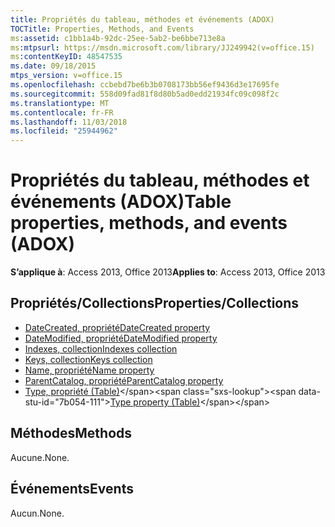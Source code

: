```yaml
---
title: Propriétés du tableau, méthodes et événements (ADOX)
TOCTitle: Properties, Methods, and Events
ms:assetid: c1bb1a4b-92dc-25ee-5ab2-be6bbe713e8a
ms:mtpsurl: https://msdn.microsoft.com/library/JJ249942(v=office.15)
ms:contentKeyID: 48547535
ms.date: 09/18/2015
mtps_version: v=office.15
ms.openlocfilehash: ccbebd7be6b3b0708173bb56ef9436d3e17695fe
ms.sourcegitcommit: 558d09fad81f8d80b5ad0edd21934fc09c098f2c
ms.translationtype: MT
ms.contentlocale: fr-FR
ms.lasthandoff: 11/03/2018
ms.locfileid: "25944962"
---
```

# <a name="table-properties-methods-and-events-adox"></a><span data-ttu-id="7b054-102">Propriétés du tableau, méthodes et événements (ADOX)</span><span class="sxs-lookup"><span data-stu-id="7b054-102">Table properties, methods, and events (ADOX)</span></span>

<span data-ttu-id="7b054-103">**S’applique à**: Access 2013, Office 2013</span><span class="sxs-lookup"><span data-stu-id="7b054-103">**Applies to**: Access 2013, Office 2013</span></span>

## <a name="propertiescollections"></a><span data-ttu-id="7b054-104">Propriétés/Collections</span><span class="sxs-lookup"><span data-stu-id="7b054-104">Properties/Collections</span></span>

- [<span data-ttu-id="7b054-105">DateCreated, propriété</span><span class="sxs-lookup"><span data-stu-id="7b054-105">DateCreated property</span></span>](datecreated-property-adox.md)
- [<span data-ttu-id="7b054-106">DateModified, propriété</span><span class="sxs-lookup"><span data-stu-id="7b054-106">DateModified property</span></span>](datemodified-property-adox.md)
- [<span data-ttu-id="7b054-107">Indexes, collection</span><span class="sxs-lookup"><span data-stu-id="7b054-107">Indexes collection</span></span>](indexes-collection-adox.md)
- [<span data-ttu-id="7b054-108">Keys, collection</span><span class="sxs-lookup"><span data-stu-id="7b054-108">Keys collection</span></span>](keys-collection-adox.md)
- [<span data-ttu-id="7b054-109">Name, propriété</span><span class="sxs-lookup"><span data-stu-id="7b054-109">Name property</span></span>](name-property-adox.md)
- [<span data-ttu-id="7b054-110">ParentCatalog, propriété</span><span class="sxs-lookup"><span data-stu-id="7b054-110">ParentCatalog property</span></span>](parentcatalog-property-adox.md)
- <span data-ttu-id="7b054-111">[Type, propriété (Table)](https://msdn.microsoft.com/library/jj250042\(v=office.15\))</span><span class="sxs-lookup"><span data-stu-id="7b054-111">[Type property (Table)](https://msdn.microsoft.com/library/jj250042\(v=office.15\))</span></span>


## <a name="methods"></a><span data-ttu-id="7b054-112">Méthodes</span><span class="sxs-lookup"><span data-stu-id="7b054-112">Methods</span></span>

<span data-ttu-id="7b054-113">Aucune.</span><span class="sxs-lookup"><span data-stu-id="7b054-113">None.</span></span>

## <a name="events"></a><span data-ttu-id="7b054-114">Événements</span><span class="sxs-lookup"><span data-stu-id="7b054-114">Events</span></span>

<span data-ttu-id="7b054-115">Aucun.</span><span class="sxs-lookup"><span data-stu-id="7b054-115">None.</span></span>

